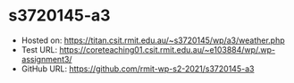 # s3720145-a3

- Hosted on: https://titan.csit.rmit.edu.au/~s3720145/wp/a3/weather.php
- Test URL: https://coreteaching01.csit.rmit.edu.au/~e103884/wp/.wp-assignment3/ 
- GitHub URL: https://github.com/rmit-wp-s2-2021/s3720145-a3 
